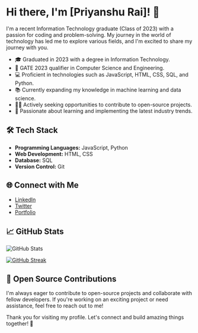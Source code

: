 # Hi there, I'm [Priyanshu Rai]! 👋

I'm a recent Information Technology graduate (Class of 2023) with a passion for coding and problem-solving. My journey in the world of technology has led me to explore various fields, and I'm excited to share my journey with you.

- 🎓 Graduated in 2023 with a degree in Information Technology.
- 🌟 GATE 2023 qualifier in Computer Science and Engineering.
- 💻 Proficient in technologies such as JavaScript, HTML, CSS, SQL, and Python.
- 📚 Currently expanding my knowledge in machine learning and data science.
- 👨‍💻 Actively seeking opportunities to contribute to open-source projects.
- 🚀 Passionate about learning and implementing the latest industry trends.

## 🛠️ Tech Stack

- **Programming Languages:** JavaScript, Python
- **Web Development:** HTML, CSS
- **Database:** SQL
- **Version Control:** Git

## 🌐 Connect with Me

- [LinkedIn](www.linkedin.com/in/priyanshurai439)
- [Twitter](https://twitter.com/yourusername)
- [Portfolio](https://www.yourportfolio.com)

## 📈 GitHub Stats

![GitHub Stats](https://github-readme-stats.vercel.app/api?username=yourusername&show_icons=true&theme=radical)

[![GitHub Streak](https://github-readme-streak-stats.herokuapp.com/?user=yourusername)](https://git.io/streak-stats)

## 🚀 Open Source Contributions

I'm always eager to contribute to open-source projects and collaborate with fellow developers. If you're working on an exciting project or need assistance, feel free to reach out to me!

Thank you for visiting my profile. Let's connect and build amazing things together! 🚀
